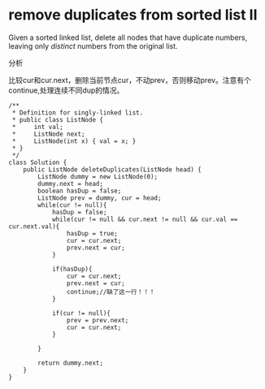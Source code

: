 # remove duplicates from sorted list II

Given a sorted linked list, delete all nodes that have duplicate numbers, leaving only _distinct_ numbers from the original list.

分析

比较cur和cur.next，删除当前节点cur，不动prev，否则移动prev。注意有个continue,处理连续不同dup的情况。

```text
/**
 * Definition for singly-linked list.
 * public class ListNode {
 *     int val;
 *     ListNode next;
 *     ListNode(int x) { val = x; }
 * }
 */
class Solution {
    public ListNode deleteDuplicates(ListNode head) {
        ListNode dummy = new ListNode(0);
        dummy.next = head;
        boolean hasDup = false;
        ListNode prev = dummy, cur = head;
        while(cur != null){
            hasDup = false;
            while(cur != null && cur.next != null && cur.val == cur.next.val){
                hasDup = true;
                cur = cur.next;
                prev.next = cur;  
            }

            if(hasDup){
                cur = cur.next;
                prev.next = cur;  
                continue;//缺了这一行！！！
            }

            if(cur != null){
                prev = prev.next;
                cur = cur.next;              
            }

        }

        return dummy.next;
    }
}
```

